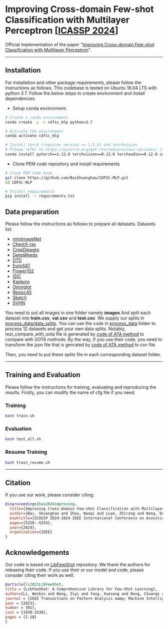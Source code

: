 # Improving Cross-domain Few-shot Classification with Multilayer Perceptron [[ICASSP 2024](https://ieeexplore.ieee.org/abstract/document/10447065)]

Official implementation of the paper "[Improving Cross-domain Few-shot Classification with Multilayer Perceptron](https://arxiv.org/abs/2312.09589)".
<hr />

## Installation 
For installation and other package requirements, please follow the instructions as follows. 
This codebase is tested on Ubuntu 18.04 LTS with python 3.7. Follow the below steps to create environment and install dependencies.

* Setup conda environment.
```bash
# Create a conda environment
conda create -y -n cdfsc_mlp python=3.7

# Activate the environment
conda activate cdfsc_mlp

# Install torch (requires version >= 1.5.0) and torchvision
# Please refer to https://pytorch.org/get-started/previous-versions/ if your cuda version is different
conda install pytorch==1.12.0 torchvision==0.13.0 torchaudio==0.12.0 cudatoolkit=11.3 -c pytorch
```

* Clone PEM code repository and install requirements
```bash
# Clone PEM code base
git clone https://github.com/BaiShuanghao/CDFSC-MLP.git
cd CDFSC-MLP

# Install requirements
pip install -r requirements.txt
```

## Data preparation
Please follow the instructions as follows to prepare all datasets.
Datasets list:
- [miniImageNet](https://drive.google.com/drive/u/0/folders/1SEoARH5rADckI-_gZSQRkLclrunL-yb0)
- [ChestX-ray](https://nihcc.app.box.com/v/ChestXray-NIHCC)
- [CropDieases](https://data.mendeley.com/datasets/tywbtsjrjv/1)
- [DeepWeeds](https://github.com/AlexOlsen/DeepWeeds)
- [DTD](https://www.robots.ox.ac.uk/~vgg/data/dtd/)
- [EuroSAT](https://github.com/phelber/eurosat)
- [Flower102](https://www.robots.ox.ac.uk/~vgg/data/flowers/102/)
- [ISIC](https://challenge.isic-archive.com/landing/2018/)
- [Kaokore](https://github.com/rois-codh/kaokore)
- [Omniglot](https://github.com/brendenlake/omniglot)
- [Resisc45](https://github.com/canturan10/satellighte)
- [Sketch](https://github.com/HaohanWang/ImageNet-Sketch)
- [SVHN](http://ufldl.stanford.edu/housenumbers/)

You need to put all images in one folder namely **images**
And spilt each dataset into **train.csv**, **val.csv** and **test.csv**. We supply our splits in [process_data/data_splits](process_data/data_splits).
You can use the code in [process_data](process_data/) folder to process 12 datasets and get your own data splits.
Notably, test_compare_with_sota file is generated by [code of ATA method](https://github.com/Haoqing-Wang/CDFSL-ATA/tree/master/filelists) to compare with SOTA methods. By the way, if you use their code, you need to transform the json file that is genrated by [code of ATA method](https://github.com/Haoqing-Wang/CDFSL-ATA/tree/master/filelists) to csv file. 

Then, you need to put these splits file in each corresponding dataset folder.

<hr />


## Training and Evaluation
Please follow the instructions for training, evaluating and reproducing the results.
Firstly, you can modify the name of cfg file if you need.
### Training 
```bash
bash train.sh
```

### Evaluation
```bash
bash test_all.sh
```

### Resume Training
```bash
bash train_resume.sh
```

<hr />

## Citation
If you use our work, please consider citing:
```bibtex
@inproceedings{bai2024improving,
  title={Improving Cross-domain Few-shot Classification with Multilayer Perceptron},
  author={Bai, Shuanghao and Zhou, Wanqi and Luan, Zhirong and Wang, Donglin and Chen, Badong},
  booktitle={ICASSP 2024-2024 IEEE International Conference on Acoustics, Speech and Signal Processing (ICASSP)},
  pages={5250--5254},
  year={2024},
  organization={IEEE}
}
```


## Acknowledgements

Our code is based on [LibFewShot](https://github.com/RL-VIG/LibFewShot) repository. We thank the authors for releasing their code. If you use their or our model and code, please consider citing their work as well.

```bibtex
@article{li2021LibFewShot,
title = {LibFewShot: A Comprehensive Library for Few-Shot Learning},
author={Li, Wenbin and Wang, Ziyi and Yang, Xuesong and Dong, Chuanqi and Tian, Pinzhuo and Qin, Tiexin and Huo Jing and Shi, Yinghuan and Wang, Lei and Gao, Yang and Luo, Jiebo},
journal = {IEEE Transactions on Pattern Analysis &amp; Machine Intelligence},
year = {2023},
number = {01},
issn = {1939-3539},
pages = {1-18}
}
```




